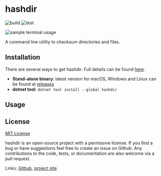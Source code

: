 # hashdir

![build](https://github.com/ultimateanu/hashdir/workflows/build/badge.svg)
![test](https://github.com/ultimateanu/hashdir/workflows/test/badge.svg)

![sample terminal usage](https://ultimateanu.github.io/hashdir/assets/img/hashdir_demo.svg)

A command line utility to checksum directories and files.


## Installation
There are several ways to get hashdir. Full details can be found [here](https://ultimateanu.github.io/hashdir/#installation).

- **Stand-alone binary**: latest version for macOS, Windows and Linux can be found at [releases](https://github.com/ultimateanu/hashdir/releases)
- **dotnet tool**: `dotnet tool install --global hashdir`

## Usage

## License
[MIT License](https://github.com/ultimateanu/hashdir/blob/main/LICENSE)

hashdir is an open-source project with a permissive license. If you find a bug or have suggestions feel free to create an issue on Github. Any contributions to the code, tests, or documentation are also welcome via a pull request.

Links: [Github](https://github.com/ultimateanu/hashdir), [project site](https://ultimateanu.github.io/hashdir)
